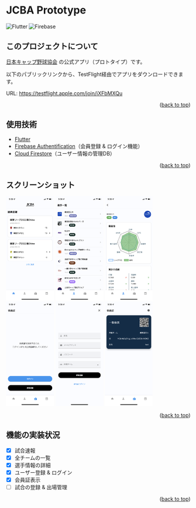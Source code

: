 <h1>JCBA Prototype</h1>

![Flutter](https://img.shields.io/badge/Flutter-34485a.svg?style=flat-square&logo=flutter)
![Firebase](https://img.shields.io/badge/Firebase-34485a.svg?style=flat-square&logo=firebase)

<!-- ABOUT THE PROJECT -->
## このプロジェクトについて
[日本キャップ野球協会](https://kantoregioncapbase.wixsite.com/website) の公式アプリ（プロトタイプ）です。<br />

以下のパブリックリンクから、TestFlight経由でアプリをダウンロードできます。<br />

URL: https://testflight.apple.com/join/iXFbMXQu

<p align="right">(<a href="#top">back to top</a>)</p>

## 使用技術
* [Flutter](https://flutter.dev)
* [Firebase Authentification](https://firebase.google.com/docs/auth)（会員登録 & ログイン機能）
* [Cloud Firestore](https://firebase.google.com/docs/firestore)（ユーザー情報の管理DB）

<p align="right">(<a href="#top">back to top</a>)</p>

## スクリーンショット
<div>
  <img width="26%" src="images/screenshot-1.png" />
  <img width="26%" src="images/screenshot-2.PNG" />
  <img width="26%" src="images/screenshot-3.PNG" />
  <img width="26%" src="images/screenshot-4.PNG" />
  <img width="26%" src="images/screenshot-5.PNG" />
  <img width="26%" src="images/screenshot-6.PNG" />
</div>

<p align="right">(<a href="#top">back to top</a>)</p>

<!-- ROADMAP -->
## 機能の実装状況

- [x] 試合速報
- [x] 全チームの一覧
- [x] 選手情報の詳細
- [x] ユーザー登録 & ログイン
- [x] 会員証表示
- [ ] 試合の登録 & 出場管理

<p align="right">(<a href="#top">back to top</a>)</p>

